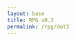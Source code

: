 ```yaml
---
layout: base
title: RPG v0.3
permalink: /rpg/dot3
---
```


<style>
.custom-alert {
    display: none;
    position: fixed;
    left: 50%;
    top: 50%;
    transform: translate(-50%, -50%);
    z-index: 1000;
}

.custom-alert button {
    background-color: transparent; /* Fully transparent background */
    display: flex; /* Use flexbox for layout */
    align-items: center; /* Center items vertically */
    justify-content: center; /* Center items horizontally */
    width: 100%; /* Adjust width to fit content */
    height: 100%; /* Adjust height to fit content */
    position: absolute; /* Position the button relative to the alert box */
}

</style>

<div id="gameContainer">
    <canvas id='gameCanvas'></canvas>
</div>

<div id="custom-alert" class="custom-alert">
    <button onclick="closeCustomAlert()" id="custom-alert-message"></button>
</div>

<script type="module">
    import GameControl from '{{site.baseurl}}/assets/js/rpg/dot3/GameControl.js';

    const path = "{{site.baseurl}}";

    // Start game engine
    GameControl.start(path);

    // Background music
    const bgMusic = new Audio('{{site.baseurl}}/assets/audio/backgroundmusic.mp3');
    bgMusic.loop = true;  // Set music to loop
    bgMusic.volume = 0.5; // Optional: Set volume to 50%
    bgMusic.play();       // Play the music when the game starts

</script>